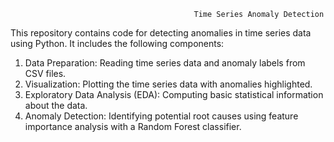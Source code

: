                                              Time Series Anomaly Detection

   This repository contains code for detecting anomalies in time series data using Python. It includes the following components:

 1. Data Preparation: Reading time series data and anomaly labels from CSV files.
2. Visualization: Plotting the time series data with anomalies highlighted.
3. Exploratory Data Analysis (EDA): Computing basic statistical information about the data.
4. Anomaly Detection: Identifying potential root causes using feature importance analysis with a Random Forest classifier.
